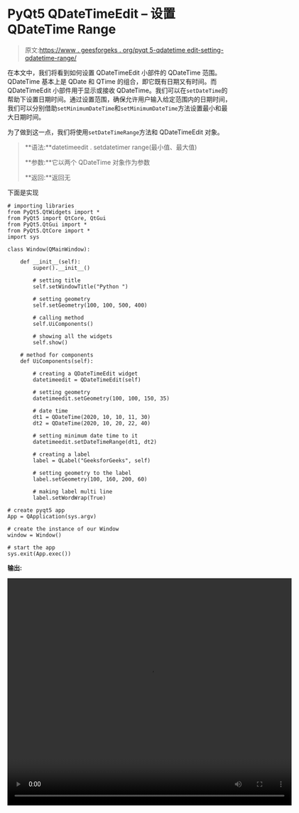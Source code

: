 # PyQt5 QDateTimeEdit – 设置 QDateTime Range

> 原文:[https://www . geesforgeks . org/pyqt 5-qdatetime edit-setting-qdatetime-range/](https://www.geeksforgeeks.org/pyqt5-qdatetimeedit-setting-qdatetime-range/)

在本文中，我们将看到如何设置 QDateTimeEdit 小部件的 QDateTime 范围。QDateTime 基本上是 QDate 和 QTime 的组合，即它既有日期又有时间。而 QDateTimeEdit 小部件用于显示或接收 QDateTime。我们可以在`setDateTime`的帮助下设置日期时间。通过设置范围，确保允许用户输入给定范围内的日期时间，我们可以分别借助`setMinimumDateTime`和`setMinimumDateTime`方法设置最小和最大日期时间。

为了做到这一点，我们将使用`setDateTimeRange`方法和 QDateTimeEdit 对象。

> **语法:**datetimeedit . setdatetimer range(最小值、最大值)
> 
> **参数:**它以两个 QDateTime 对象作为参数
> 
> **返回:**返回无

下面是实现

```
# importing libraries
from PyQt5.QtWidgets import * 
from PyQt5 import QtCore, QtGui
from PyQt5.QtGui import * 
from PyQt5.QtCore import * 
import sys

class Window(QMainWindow):

    def __init__(self):
        super().__init__()

        # setting title
        self.setWindowTitle("Python ")

        # setting geometry
        self.setGeometry(100, 100, 500, 400)

        # calling method
        self.UiComponents()

        # showing all the widgets
        self.show()

    # method for components
    def UiComponents(self):

        # creating a QDateTimeEdit widget
        datetimeedit = QDateTimeEdit(self)

        # setting geometry
        datetimeedit.setGeometry(100, 100, 150, 35)

        # date time
        dt1 = QDateTime(2020, 10, 10, 11, 30)
        dt2 = QDateTime(2020, 10, 20, 22, 40)

        # setting minimum date time to it
        datetimeedit.setDateTimeRange(dt1, dt2)

        # creating a label
        label = QLabel("GeeksforGeeks", self)

        # setting geometry to the label
        label.setGeometry(100, 160, 200, 60)

        # making label multi line
        label.setWordWrap(True)

# create pyqt5 app
App = QApplication(sys.argv)

# create the instance of our Window
window = Window()

# start the app
sys.exit(App.exec())
```

**输出:**

<video class="wp-video-shortcode" id="video-451355-1" width="640" height="512" preload="metadata" controls=""><source type="video/mp4" src="https://media.geeksforgeeks.org/wp-content/uploads/20200711030300/Python-2020-07-11-03-02-30.mp4?_=1">[https://media.geeksforgeeks.org/wp-content/uploads/20200711030300/Python-2020-07-11-03-02-30.mp4](https://media.geeksforgeeks.org/wp-content/uploads/20200711030300/Python-2020-07-11-03-02-30.mp4)</video>